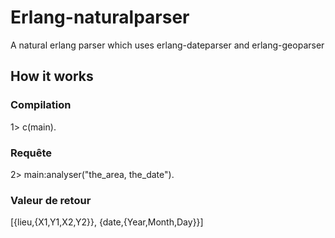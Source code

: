 Erlang-naturalparser
====================

A natural erlang parser which uses erlang-dateparser and erlang-geoparser

## How it works
### Compilation
1> c(main).
### Requête
2> main:analyser("the_area, the_date").
### Valeur de retour 
[{lieu,{X1,Y1,X2,Y2}}, {date,{Year,Month,Day}}]





